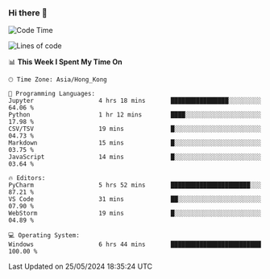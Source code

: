 ### Hi there 👋

<!--
**RoiexLee/RoiexLee** is a ✨ _special_ ✨ repository because its `README.md` (this file) appears on your GitHub profile.

Here are some ideas to get you started:

- 🔭 I’m currently working on ...
- 🌱 I’m currently learning ...
- 👯 I’m looking to collaborate on ...
- 🤔 I’m looking for help with ...
- 💬 Ask me about ...
- 📫 How to reach me: ...
- 😄 Pronouns: ...
- ⚡ Fun fact: ...
-->

<!--START_SECTION:waka-->
![Code Time](http://img.shields.io/badge/Code%20Time-544%20hrs%2055%20mins-blue)

![Lines of code](https://img.shields.io/badge/From%20Hello%20World%20I%27ve%20Written-38.4%20thousand%20lines%20of%20code-blue)

📊 **This Week I Spent My Time On** 

```text
🕑︎ Time Zone: Asia/Hong_Kong

💬 Programming Languages: 
Jupyter                  4 hrs 18 mins       ████████████████░░░░░░░░░   64.06 % 
Python                   1 hr 12 mins        ████░░░░░░░░░░░░░░░░░░░░░   17.98 % 
CSV/TSV                  19 mins             █░░░░░░░░░░░░░░░░░░░░░░░░   04.73 % 
Markdown                 15 mins             █░░░░░░░░░░░░░░░░░░░░░░░░   03.75 % 
JavaScript               14 mins             █░░░░░░░░░░░░░░░░░░░░░░░░   03.64 % 

🔥 Editors: 
PyCharm                  5 hrs 52 mins       ██████████████████████░░░   87.21 % 
VS Code                  31 mins             ██░░░░░░░░░░░░░░░░░░░░░░░   07.90 % 
WebStorm                 19 mins             █░░░░░░░░░░░░░░░░░░░░░░░░   04.89 % 

💻 Operating System: 
Windows                  6 hrs 44 mins       █████████████████████████   100.00 % 
```


 Last Updated on 25/05/2024 18:35:24 UTC
<!--END_SECTION:waka-->
